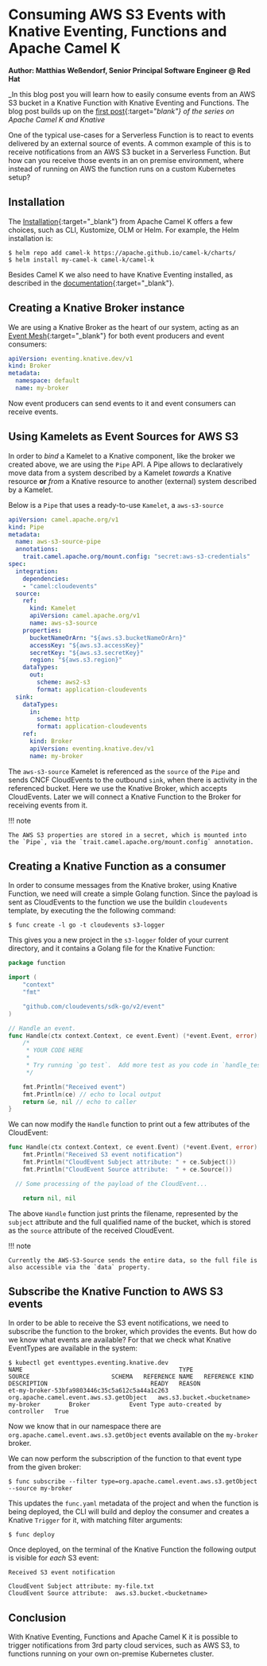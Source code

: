 # Consuming AWS S3 Events with Knative Eventing, Functions and Apache Camel K

**Author: Matthias Weßendorf, Senior Principal Software Engineer @ Red Hat**

_In this blog post you will learn how to easily consume events from an AWS S3 bucket in a Knative Function with Knative Eventing and Functions. The blog post builds up on the [first post](/blog/articles/knative-meets-apache-camel){:target="_blank"} of the series on Apache Camel K and Knative_

One of the typical use-cases for a Serverless Function is to react to events delivered by an external source of events. A common example of this is to receive notifications from an AWS S3 bucket in a Serverless Function. But how can you receive those events in an on premise environment, where instead of running on AWS the function runs on a custom Kubernetes setup? 

## Installation

The [Installation](https://camel.apache.org/camel-k/next/installation/installation.html){:target="_blank"} from Apache Camel K offers a few choices, such as CLI, Kustomize, OLM or Helm. For example, the Helm installation is:

```
$ helm repo add camel-k https://apache.github.io/camel-k/charts/
$ helm install my-camel-k camel-k/camel-k
```

Besides Camel K we also need to have Knative Eventing installed, as described in the [documentation](https://knative.dev/docs/install/yaml-install/eventing/install-eventing-with-yaml/){:target="_blank"}.

## Creating a Knative Broker instance

We are using a Knative Broker as the heart of our system, acting as an [Event Mesh](https://knative.dev/docs/eventing/event-mesh/){:target="_blank"} for both event producers and event consumers:

```yaml
apiVersion: eventing.knative.dev/v1
kind: Broker
metadata:
  namespace: default
  name: my-broker
```

Now event producers can send events to it and event consumers can receive events.

## Using Kamelets as Event Sources for AWS S3

In order to _bind_ a Kamelet to a Knative component, like the broker we created above, we are using the `Pipe` API. A Pipe allows to declaratively move data from a system described by a Kamelet _towards_ a Knative resource **or** _from_ a Knative resource to another (external) system described by a Kamelet.

Below is a `Pipe` that uses a ready-to-use `Kamelet`, a `aws-s3-source`

```yaml
apiVersion: camel.apache.org/v1
kind: Pipe
metadata:
  name: aws-s3-source-pipe
  annotations:
    trait.camel.apache.org/mount.config: "secret:aws-s3-credentials"
spec:
  integration:
    dependencies:
    - "camel:cloudevents"
  source:
    ref:
      kind: Kamelet
      apiVersion: camel.apache.org/v1
      name: aws-s3-source
    properties:
      bucketNameOrArn: "${aws.s3.bucketNameOrArn}"
      accessKey: "${aws.s3.accessKey}"
      secretKey: "${aws.s3.secretKey}"
      region: "${aws.s3.region}"
    dataTypes:
      out:
        scheme: aws2-s3
        format: application-cloudevents
  sink:
    dataTypes:
      in:
        scheme: http
        format: application-cloudevents
    ref:
      kind: Broker
      apiVersion: eventing.knative.dev/v1
      name: my-broker
```


The `aws-s3-source` Kamelet is referenced as the `source` of the `Pipe` and sends CNCF CloudEvents to the outbound `sink`, when there is activity in the referenced bucket. Here we use the Knative Broker, which accepts CloudEvents. Later we will connect a Knative Function to the Broker for receiving events from it.

!!! note

    The AWS S3 properties are stored in a secret, which is mounted into the `Pipe`, via the `trait.camel.apache.org/mount.config` annotation.


## Creating a Knative Function as a consumer

In order to consume messages from the Knative broker, using Knative Function, we need will create a simple Golang function. Since the payload is sent as CloudEvents to the function we use the buildin `cloudevents` template, by executing the the following command:

```
$ func create -l go -t cloudevents s3-logger
```

This gives you a new project in the `s3-logger` folder of your current directory, and it contains a Golang file for the Knative Function:

```go
package function

import (
	"context"
	"fmt"

	"github.com/cloudevents/sdk-go/v2/event"
)

// Handle an event.
func Handle(ctx context.Context, ce event.Event) (*event.Event, error) {
	/*
	 * YOUR CODE HERE
	 *
	 * Try running `go test`.  Add more test as you code in `handle_test.go`.
	 */

	fmt.Println("Received event")
	fmt.Println(ce) // echo to local output
	return &e, nil // echo to caller
}
```

We can now modify the `Handle` function to print out a few attributes of the CloudEvent:

```go
func Handle(ctx context.Context, ce event.Event) (*event.Event, error) {
	fmt.Println("Received S3 event notification")
	fmt.Println("CloudEvent Subject attribute: " + ce.Subject())
	fmt.Println("CloudEvent Source attribute:  " + ce.Source())

  // Some processing of the payload of the CloudEvent...

	return nil, nil
```


The above `Handle` function just prints the filename, represented by the `subject` attribute and the full qualified name of the bucket, which is stored as the `source` attribute of the received CloudEvent.

!!! note

    Currently the AWS-S3-Source sends the entire data, so the full file is also accessible via the `data` property.

## Subscribe the Knative Function to AWS S3 events

In order to be able to receive the S3 event notifications, we need to subscribe the function to the broker, which provides the events. But how do we know what events are available? For that we check what Knative EventTypes are available in the system:

```
$ kubectl get eventtypes.eventing.knative.dev 
NAME                                            TYPE                                      SOURCE                       SCHEMA   REFERENCE NAME   REFERENCE KIND   DESCRIPTION                             READY   REASON
et-my-broker-53bfa9803446c35c5a612c5a44a1c263   org.apache.camel.event.aws.s3.getObject   aws.s3.bucket.<bucketname>            my-broker        Broker           Event Type auto-created by controller   True
```

Now we know that in our namespace there are `org.apache.camel.event.aws.s3.getObject` events available on the `my-broker` broker.


We can now perform the subscription of the function to that event type from the given broker:

```
$ func subscribe --filter type=org.apache.camel.event.aws.s3.getObject --source my-broker
```

This updates the `func.yaml` metadata of the project and when the function is being deployed, the CLI will build and deploy the consumer and creates a Knative `Trigger` for it, with matching filter arguments:

```
$ func deploy
```

Once deployed, on the terminal of the Knative Function the following output is visible for _each_ S3 event:

```
Received S3 event notification

CloudEvent Subject attribute: my-file.txt
CloudEvent Source attribute:  aws.s3.bucket.<bucketname>
```

## Conclusion

With Knative Eventing, Functions and Apache Camel K it is possible to trigger notifications from 3rd party cloud services, such as AWS S3, to functions running on your own on-premise Kubernetes cluster. 
